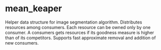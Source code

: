 mean_keaper
===========

Helper data structure for image segmentation algorithm. Distributes resources among consumers. Each resource can be owned only by one consumer. A consumers gets resources if its goodness measure is higher than of its competitors. Supports fast approximate removal and addition of new consumers.
